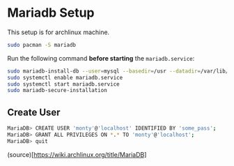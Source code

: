 # Mariadb Setup

This setup is for archlinux machine.

```bash
sudo pacman -S mariadb
```

Run the following command **before starting** the `mariadb.service`:

```bash
sudo mariadb-install-db --user=mysql --basedir=/usr --datadir=/var/lib/mysql
sudo systemctl enable mariadb.service
sudo systemctl start mariadb.service
sudo mariadb-secure-installation
```

## Create User

```bash
MariaDB> CREATE USER 'monty'@'localhost' IDENTIFIED BY 'some_pass';
MariaDB> GRANT ALL PRIVILEGES ON *.* TO 'monty'@'localhost';
MariaDB> quit
```

(source)[https://wiki.archlinux.org/title/MariaDB]
